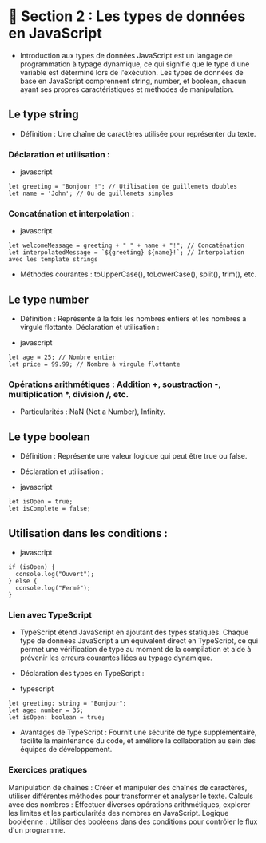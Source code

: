 # 📗 Section 2 : Les types de données en JavaScript
- Introduction aux types de données
JavaScript est un langage de programmation à typage dynamique, ce qui signifie que le type d'une variable est déterminé lors de l'exécution. Les types de données de base en JavaScript comprennent string, number, et boolean, chacun ayant ses propres caractéristiques et méthodes de manipulation.

## Le type string
- Définition : Une chaîne de caractères utilisée pour représenter du texte.

### Déclaration et utilisation :
* javascript
<pre>
<code class="js-color">let greeting = "Bonjour !";</code><code class="js-commit"> // Utilisation de guillemets doubles</code>
<code class="js-color">let name = 'John'; // Ou de guillemets simples</code>
</pre>

### Concaténation et interpolation :
* javascript
<pre>
<code class="js-color">let welcomeMessage = greeting + " " + name + "!";</code><code class="js-commit"> // Concaténation</code>
<code class="js-color">let interpolatedMessage = `${greeting} ${name}!`;</code><code class="js-commit"> // Interpolation avec les template strings</code>
</pre>

* Méthodes courantes : toUpperCase(), toLowerCase(), split(), trim(), etc.

## Le type number
* Définition : Représente à la fois les nombres entiers et les nombres à virgule flottante.
Déclaration et utilisation :

* javascript
<pre>
<code class="js-color">let age = 25;</code><code class="js-commit"> // Nombre entier</code>
<code class="js-color">let price = 99.99;</code><code class="js-commit"> // Nombre à virgule flottante</code>
</pre>

### Opérations arithmétiques : Addition +, soustraction -, multiplication *, division /, etc.
- Particularités : NaN (Not a Number), Infinity.

## Le type boolean
- Définition : Représente une valeur logique qui peut être true ou false.

* Déclaration et utilisation :

* javascript
<pre>
<code class="js-color">let isOpen = true;</code>
<code class="js-color">let isComplete = false;</code>
</pre>

## Utilisation dans les conditions :

* javascript
<pre>
<code class="js-color">if (isOpen) {</code>
<code class="js-color">  console.log("Ouvert");</code>
<code class="js-color">} else {</code>
<code class="js-color">  console.log("Fermé");</code>
<code class="js-color">}</code>
</pre>

### Lien avec TypeScript

- TypeScript étend JavaScript en ajoutant des types statiques. Chaque type de données JavaScript a un équivalent direct en TypeScript, ce qui permet une vérification de type au moment de la compilation et aide à prévenir les erreurs courantes liées au typage dynamique.

* Déclaration des types en TypeScript :

* typescript
<pre>
<code class="js-color">let greeting: string = "Bonjour";</code>
<code class="js-color">let age: number = 35;</code>
<code class="js-color">let isOpen: boolean = true;</code>
</pre>

- Avantages de TypeScript : Fournit une sécurité de type supplémentaire, facilite la maintenance du code, et améliore la collaboration au sein des équipes de développement.

### Exercices pratiques
Manipulation de chaînes : Créer et manipuler des chaînes de caractères, utiliser différentes méthodes pour transformer et analyser le texte.
Calculs avec des nombres : Effectuer diverses opérations arithmétiques, explorer les limites et les particularités des nombres en JavaScript.
Logique booléenne : Utiliser des booléens dans des conditions pour contrôler le flux d'un programme.